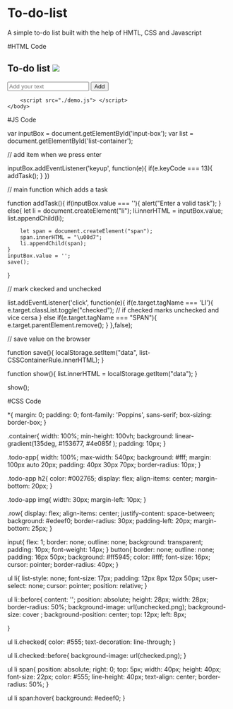 # To-do-list
A simple to-do list built with the help of HMTL, CSS and Javascript

#HTML Code 

<!DOCTYPE html>
<html lang="en">
    <head>
        <meta charset = "UTF-8" />
        <meta http-equiv="X-UA-Compatible" content="IE-edge">
        <meta name="viewport" content="width=device-width, initial-scale=1.0" />
        <link rel="stylesheet" href="style.css">
        <title>JS Select HTML Elements</title>
    </head>
    <body>
        <div class="container">
            <div class="todo-app">
                <h2>To-do list <img src="icon.png"></h2>
                <div class="row">
                    <input type="text" id="input-box" placeholder="Add your text">
                    <button onclick="addTask()" >Add</button>
                </div>
                <ul id="list-container">
                    <!-- <li class="checked">Task1</li>
                    <li>Task2</li>
                    <li>Task3</li> -->
                </ul>
            </div>
        </div>

        <script src="./demo.js"> </script>
    </body>
</html>

#JS Code

var inputBox = document.getElementById('input-box');
var list = document.getElementById('list-container');


// add item when we press enter

inputBox.addEventListener('keyup', function(e){
    if(e.keyCode === 13){
        addTask();
    }
})

//  main function which adds a task 


function addTask(){
    if(inputBox.value === ''){
        alert("Enter a valid task");
    }
    else{
        let li = document.createElement("li");
        li.innerHTML = inputBox.value;
        list.appendChild(li);

        let span = document.createElement("span");
        span.innerHTML = "\u00d7";
        li.appendChild(span);
    }
    inputBox.value = '';
    save();
}

// mark ckecked and unchecked

list.addEventListener('click', function(e){
    if(e.target.tagName === 'LI'){
        e.target.classList.toggle("checked"); // if checked marks unchecked and vice cersa
    }
    else if(e.target.tagName === "SPAN"){
        e.target.parentElement.remove();
    }
},false);

// save value on the browser 

function save(){
    localStorage.setItem("data", list-CSSContainerRule.innerHTML);
}


function show(){
    list.innerHTML = localStorage.getItem("data");
}

show();


#CSS Code

*{
    margin: 0;
    padding: 0;
    font-family: 'Poppins', sans-serif;
    box-sizing: border-box;
}

.container{
    width: 100%;
    min-height: 100vh;
    background: linear-gradient(135deg, #153677, #4e085f );
    padding: 10px;
}

.todo-app{
    width: 100%;
    max-width: 540px;
    background: #fff;
    margin: 100px auto 20px;
    padding: 40px 30px 70px;
    border-radius: 10px;
}

.todo-app h2{
    color: #002765;
    display: flex;
    align-items: center;
    margin-bottom: 20px;
}

.todo-app img{
    width: 30px;
    margin-left: 10px;
}

.row{
    display: flex;
    align-items: center;
    justify-content: space-between;
    background: #edeef0;
    border-radius: 30px;
    padding-left: 20px;
    margin-bottom: 25px;
}

input{
    flex: 1;
    border: none;
    outline: none;
    background: transparent;
    padding: 10px;
    font-weight: 14px;
}
button{
    border: none;
    outline: none;
    padding: 16px 50px;
    background: #ff5945;
    color: #fff;
    font-size: 16px;
    cursor: pointer;
    border-radius: 40px;
}

ul li{
    list-style: none;
    font-size: 17px;
    padding: 12px 8px 12px 50px;
    user-select: none;
    cursor: pointer;
    position: relative;
}

ul li::before{
    content: '';
    position: absolute;
    height: 28px;
    width: 28px;
    border-radius: 50%;
    background-image: url(unchecked.png);
    background-size: cover ;
    background-position: center;
    top: 12px;
    left: 8px;

}

ul li.checked{
    color: #555;
    text-decoration: line-through;
}

ul li.checked::before{
    background-image: url(checked.png);
}

ul li span{
    position: absolute;
    right: 0;
    top: 5px;
    width: 40px;
    height: 40px;
    font-size: 22px;
    color: #555;
    line-height: 40px;
    text-align: center;
    border-radius: 50%;
}

ul li span:hover{
    background: #edeef0;
}



